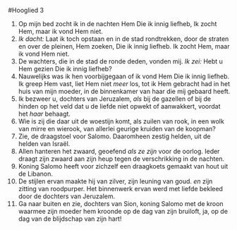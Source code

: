 #Hooglied 3
1. Op mijn bed zocht ik in de nachten Hem Die ik innig liefheb, Ik zocht Hem, maar ik vond Hem niet. 
2. *Ik dacht:* Laat ik toch opstaan en in de stad rondtrekken, door de straten en over de pleinen, Hem zoeken, Die ik innig liefheb. Ik zocht Hem, maar ik vond Hem niet. 
3. De wachters, die in de stad de ronde deden, vonden mij. *Ik zei:* Hebt u Hem gezien Die ik innig liefheb? 
4. Nauwelijks was ik hen voorbijgegaan of ik vond Hem Die ik innig liefheb. Ik greep Hem vast, liet Hem niet *meer* los, tot ik Hem gebracht had in het huis van mijn moeder, in de binnenkamer van haar die mij gebaard heeft. 
5. Ik bezweer u, dochters van Jeruzalem, *als* bij de gazellen of bij de hinden op het veld dat u de liefde niet opwekt of aanwakkert, voordat het *haar* behaagt.
6. Wie is zij die daar uit de woestijn komt, als zuilen van rook, in een wolk van mirre en wierook, van allerlei geurige kruiden van de koopman? 
7. Zie, de draagstoel voor Salomo. Daaromheen zestig helden, uit de helden van Israël. 
8. Allen hanteren het zwaard, geoefend *als ze zijn* voor de oorlog. Ieder draagt zijn zwaard aan zijn heup tegen de verschrikking in de nachten. 
9. Koning Salomo heeft voor zichzelf een draagkoets gemaakt van hout uit de Libanon. 
10. De stijlen ervan maakte hij van zilver, zijn leuning van goud. *en* zijn zitting van roodpurper. Het binnenwerk ervan werd met liefde bekleed door de dochters van Jeruzalem. 
11. Ga naar buiten en zie, dochters van Sion, koning Salomo met de kroon waarmee zijn moeder hem kroonde op de dag van zijn bruiloft, ja, op de dag van de blijdschap van zijn hart!
